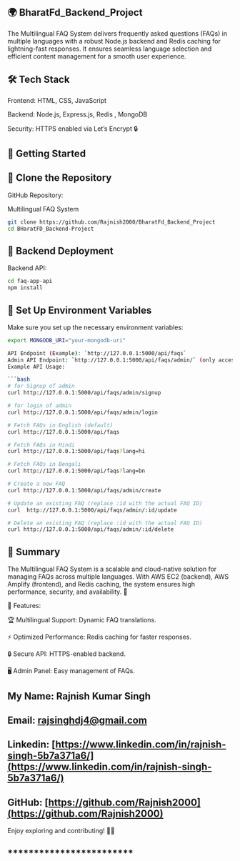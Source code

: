 ## 🌍 BharatFd_Backend_Project

The Multilingual FAQ System delivers frequently asked questions (FAQs) in multiple languages with a robust Node.js backend and Redis caching for lightning-fast responses. It ensures seamless language selection and efficient content management for a smooth user experience.

## 🛠️ Tech Stack

Frontend: HTML, CSS, JavaScript

Backend: Node.js, Express.js, Redis , MongoDB

Security: HTTPS enabled via Let’s Encrypt 🔒

## 🚀 Getting Started

## 👅 Clone the Repository

GitHub Repository:

Multilingual FAQ System

```bash
git clone https://github.com/Rajnish2000/BharatFd_Backend_Project
cd BHaratFD_Backend-Project
```

## 👖 Backend Deployment

Backend API:

```bash
cd faq-app-api
npm install
```

## 🚀 Set Up Environment Variables

Make sure you set up the necessary environment variables:

````bash
export MONGODB_URI="your-mongodb-uri"

API Endpoint (Example): `http://127.0.0.1:5000/api/faqs`
Admin API Endpoint: `http://127.0.0.1:5000/api/faqs/admin/` (only accessible by authorized users)
Example API Usage:

```bash
# for Signup of admin
curl http://127.0.0.1:5000/api/faqs/admin/signup

# for login of admin
curl http://127.0.0.1:5000/api/faqs/admin/login

# Fetch FAQs in English (default)
curl http://127.0.0.1:5000/api/faqs

# Fetch FAQs in Hindi
curl http://127.0.0.1:5000/api/faqs?lang=hi

# Fetch FAQs in Bengali
curl http://127.0.0.1:5000/api/faqs?lang=bn

# Create a new FAQ
curl http://127.0.0.1:5000/api/faqs/admin/create

# Update an existing FAQ (replace :id with the actual FAQ ID)
curl  http://127.0.0.1:5000/api/faqs/admin/:id/update

# Delete an existing FAQ (replace :id with the actual FAQ ID)
curl http://127.0.0.1:5000/api/faqs/admin/:id/delete
````

## 📌 Summary

The Multilingual FAQ System is a scalable and cloud-native solution for managing FAQs across multiple languages. With AWS EC2 (backend), AWS Amplify (frontend), and Redis caching, the system ensures high performance, security, and availability. 🚀

🎯 Features:

🏆 Multilingual Support: Dynamic FAQ translations.

⚡ Optimized Performance: Redis caching for faster responses.

🔒 Secure API: HTTPS-enabled backend.

🖥️ Admin Panel: Easy management of FAQs.

## My Name: Rajnish Kumar Singh

## Email: [rajsinghdj4@gmail.com](rajsinghdj4@gmail.com)

## Linkedin: [https://www.linkedin.com/in/rajnish-singh-5b7a371a6/](https://www.linkedin.com/in/rajnish-singh-5b7a371a6/)

## GitHub: [https://github.com/Rajnish2000](https://github.com/Rajnish2000)

Enjoy exploring and contributing! 🚀🔥

## **\*\*\*\***\*\***\*\*\*\***\*\*\*\***\*\*\*\***\*\***\*\*\*\***
